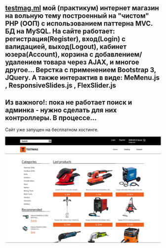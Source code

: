 [testmag.ml](http:/testmag.ml) мой (практикум) интернет магазин на вольную тему построенный на "чистом" PHP (ООП) с использованием паттерна MVC. БД на MySQL. На сайте работает: регистрация(Register), вход(Login) с валидацией, выход(Logout), кабинет юзера(Account), корзина с добавлением/удалением товара через AJAX, и многое другое... Верстка с применением Bootstrap 3, JQuery. А также интерактив в виде: MeMenu.js , ResponsiveSlides.js , FlexSlider.js 
------------------------------------------------------------------------------------------------------------------------------------------
Из важного!: пока не работает поиск и админка - нужно сделать для них контроллеры. В процессе... 
------------------------------------------------------------------------------------------------------------------------------------------
Сайт уже запущен на бесплатном хостинге.

![alt text](https://github.com/MaksimSergeev/testmag/blob/master/testmag.JPG)

